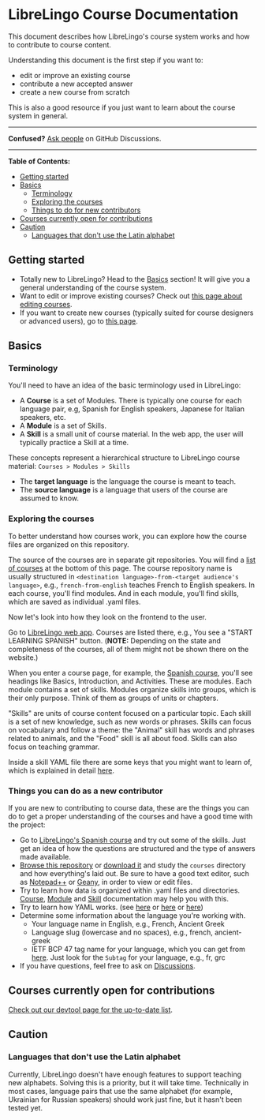 # LibreLingo Course Documentation

This document describes how LibreLingo's course system works and how to contribute to course content.

Understanding this document is the first step if you want to:
- edit or improve an existing course
- contribute a new accepted answer
- create a new course from scratch

This is also a good resource if you just want to learn about the course system in general.

---

**Confused?**
[Ask people](https://github.com/kantord/LibreLingo/discussions) on GitHub Discussions.

---

**Table of Contents:**
- [Getting started](#getting-started)
- [Basics](#basics)
  - [Terminology](#terminology)
  - [Exploring the courses](#exploring-courses)
  - [Things to do for new contributors](#things-new-contributors)
- [Courses currently open for contributions](#courses-open)
- [Caution](#caution)
  - [Languages that don't use the Latin alphabet](#non-latin-alphabet)

## Getting started

- Totally new to LibreLingo? Head to the [Basics](#basics) section! It will give you a general understanding of the course system.
- Want to edit or improve existing courses? Check out [this page about editing courses](editing-courses.md).
- If you want to create new courses (typically suited for course designers or advanced users), go to [this page](creating-courses.md).


## Basics

### Terminology

You'll need to have an idea of the basic terminology used in LibreLingo:

- A **Course** is a set of Modules. There is typically one course for each language pair, e.g, Spanish for English speakers, Japanese for Italian speakers, etc.
- A **Module** is a set of Skills.
- A **Skill** is a small unit of course material. In the web app, the user will typically practice a Skill at a time.

These concepts represent a hierarchical structure to LibreLingo course material: `Courses > Modules > Skills`

- The **target language** is the language the course is meant to teach.
- The **source language** is a language that users of the course are assumed to know.


<a id="exploring-courses"></a>
### Exploring the courses

To better understand how courses work, you can explore how the course files are organized on this repository.

The source of the courses are in separate git repositories. You will find a [list of courses](#courses-open) at the bottom of this page. The course repository name is usually structured in `<destination language>-from-<target audience's language>`, e.g., `french-from-english` teaches French to English speakers. In each course, you'll find modules. And in each module, you'll find skills, which are saved as individual .yaml files.

Now let's look into how they look on the frontend to the user.

Go to [LibreLingo web app](https://librelingo.app/). Courses are listed there, e.g., You see a "START LEARNING SPANISH" button. (**NOTE:** Depending on the state and completeness of the courses, all of them might not be shown there on the website.)

When you enter a course page, for example, the [Spanish course](https://librelingo.app/course/spanish-from-english/), you'll see headings like Basics, Introduction, and Activities. These are modules. Each module contains a set of skills. Modules organize skills into groups, which is their only purpose. Think of them as groups of units or chapters.

"Skills" are units of course content focused on a particular topic. Each skill is a set of new knowledge, such as new words or phrases.  Skills can focus on vocabulary and follow a theme: the "Animal" skill has words and phrases related to animals, and the "Food" skill is all about food. Skills can also focus on teaching grammar.

Inside a skill YAML file there are some keys that you might want to learn of, which is explained in detail [here](skill.md).

<a id="things-new-contributors"></a>
### Things you can do as a new contributor

If you are new to contributing to course data, these are the things you can do to get a proper understanding of the courses and have a good time with the project:

- Go to [LibreLingo's Spanish course](https://librelingo.app/course/spanish-from-english) and try out some of the skills. Just get an idea of how the questions are structured and the type of answers made available.
- [Browse this repository](https://github.com/kantord/LibreLingo/) or [download it](https://github.com/kantord/LibreLingo/archive/main.zip) and study the `courses` directory and how everything's laid out. Be sure to have a good text editor, such as [Notepad++](https://notepad-plus-plus.org/) or [Geany](https://geany.org/), in order to view or edit files.
- Try to learn how data is organized within .yaml files and directories. [Course](course.md), [Module](module.md) and [Skill](skill.md) documentation may help you with this.
- Try to learn how YAML works. (see [here](https://en.wikipedia.org/wiki/YAML#Syntax) or [here](https://blog.stackpath.com/yaml/) or [here](https://www.cloudbees.com/blog/yaml-tutorial-everything-you-need-get-started/))
- Determine some information about the language you're working with.
  - Your language name in English, e.g., French, Ancient Greek
  - Language slug (lowercase and no spaces), e.g., french, ancient-greek
  - IETF BCP 47 tag name for your language, which you can get from [here](http://www.iana.org/assignments/language-subtag-registry). Just look for the `Subtag` for your language, e.g., fr, grc
- If you have questions, feel free to ask on [Discussions](https://github.com/kantord/LibreLingo/discussions).


<a id="courses-open"></a>
## Courses currently open for contributions

[Check out our devtool page for the up-to-date list](https://librelingo.app/dev/).

## Caution

<a id="non-latin-alphabet"></a>
### Languages that don't use the Latin alphabet

Currently, LibreLingo doesn't have enough features to support teaching new
alphabets. Solving this is a priority, but it will take time. Technically in most
cases, language pairs that use the same alphabet (for example, Ukrainian for
Russian speakers) should work just fine, but it hasn't been tested yet.
